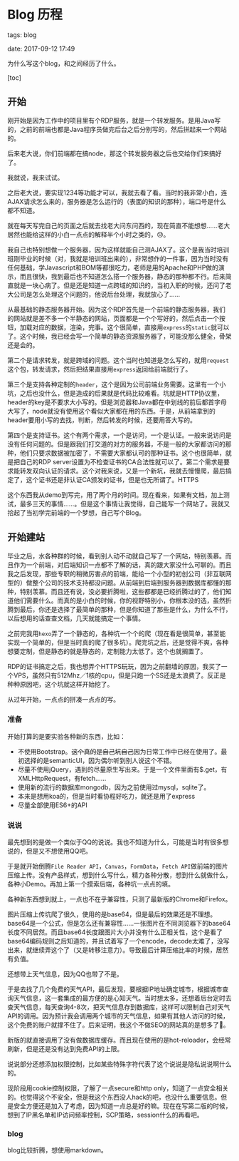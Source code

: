 # Blog 历程

tags: blog

date: 2017-09-12 17:49

<abstract>
为什么写这个blog，和之间经历了什么。
<abstract>

[toc]

## 开始

刚开始是因为工作中的项目里有个RDP服务，就是一个转发服务。是用Java写的，之前的前端也都是Java程序员做完后台之后分别写的，然后拼起来一个网站的。

后来老大说，你们前端都在搞node，那这个转发服务器之后也交给你们来搞好了。

我就说，我来试试。

之后老大说，要实现1234等功能才可以，我就去看了看。当时的我非常小白，连AJAX请求怎么来的，服务器是怎么运行的（表面的知识的那种），端口号是什么都不知道。

就在每天写完自己的页面之后就去找老大问东问西的，现在简直不能想想……老大居然也能给这样的小白一点点的解释半个小时之类的，😓。

我自己也特别想做一个服务器，因为这样就能自己测AJAX了。这个是我当时培训班刚毕业的时候（对，我就是培训班出来的），非常想作的一件事，因为当时没有任何基础，学Javascript和BOM等都很吃力，老师是用的Apache和PHP做的演示，而且很快，我到最后也不知道怎么搭一个服务器，静态的那种都不行。后来简直就是一块心病了。但是还是知道一点跨域的知识的，当初入职的时候，还问了老大公司是怎么处理这个问题的，他说后台处理，我就放心了……

从最基础的静态服务器开始。因为这个RDP首先是一个前端的静态服务器，我们的网站就是差不多一个半静态的网站，页面都是一个个写好的，然后点击一个按钮，加载对应的数据，渲染，完事。这个很简单，直接用`express`的`static`就可以了。这个时候，我已经会写一个简单的静态资源服务器了，可能没那么健全，骨架还是会的。

第二个是请求转发，就是跨域的问题。这个当时也知道是怎么写的，就用`request`这个包，转发请求，然后把结果直接用`express`返回给前端就行了。

第三个是支持各种定制的`header`，这个是因为公司前端业务需要。这里有一个小坑，之后也没什么，但是造成的后果就是代码比较难看。坑就是HTTP协议里，header的key是不要求大小写的。但是浏览器和Java都在中划线的前后都首字母大写了，node就没有使用这个看似大家都在用的东西。于是，从前端拿到的header要用小写的去找，判断，然后转发的时候，还要用答大写的。

第四个是支持证书。这个有两个需求，一个是访问，一个是认证。一般来说访问是没有任何问题的。但是跟我们打交道的对方的服务器，不是一般的大家都访问的那种，他们只要求数据被加密了，不需要大家都认可的那种证书。这个也很简单，就是把自己的RDP server设置为不检查证书的CA合法性就可以了。第二个需求是要求能转发双向认证的请求。这个对我来说，又是一个新坑，我就去慢慢爬，最后搞定了，这个证书还是非认证CA颁发的证书，但是也无所谓了。HTTPS

这个东西我从demo到写完，用了两个月的时间。现在看来，如果有文档，加上测试，最多三天的事情……。但是这个事情让我觉得，自己能写一个网站了。我就又拾起了当初学完前端的一个梦想，自己写个Blog。

## 开始建站

毕业之后，水各种群的时候，看到别人动不动就自己写了一个网站，特别羡慕。而且作为一个前端，对后端知识一点都不了解的话，真的跟大家没什么可聊的。而且我之后发现，那些专职的稍微厉害点的前端，能给一个小型的初创公司（非互联网型的）做整个公司的技术支持都没问题。从前端到后端到服务器到数据库都懂的那种，特别羡慕。而且还有说，没必要折腾啦，这些都都是已经折腾过的了，他们知道他们需要什么。而真的是小白的时候，你的视野特别小，你根本没的选，虽然折腾到最后，你还是选择了最简单的那种，但是你知道了那些是什么，为什么不行，以后想用的话查查文档，几天就能搞定一个事情。

之前完我用`hexo`弄了一个静态的，各种坑一个个的爬（现在看是很简单，甚至能实现一个简单的，但是当时真的爬了很多坑）。爬完坑之后，还是觉得不爽，各种想要定制，但是静态的就是静态的，定制能力太低了。这个也就搁置了。

RDP的证书搞定之后，我也想弄个HTTPS玩玩，因为之前翻墙的原因，我买了一个VPS，虽然只有512Mhz／1核的cpu，但是只跑一个SS还是太浪费了。反正是种种原因吧，这个坑就这样开始挖了。

从过年开始，一点点的拼凑一点点的写。

### 准备

开始打算的是要实验各种新的东西，比如：
- 不使用Bootstrap。~~这个真的是自己坑自己~~因为日常工作中已经在使用了。最初选择的是semanticUI，因为偶尔听到别人说这个不错。
- 尽量不使用jQuery，遇到的尽量原生写出来。于是一个文件里面有$.get，有XMLHttpRequest，有fetch……
- 使用新的流行的数据库mongodb，因为之前使用过mysql，sqlite了。
- 本来是想用koa的，但是当时看协程好吃力，就还是用了express
- 尽量全部使用ES6+的API

### 说说

最先想到的是做一个类似于QQ的说说。我也不知道为什么，可能是当时有很多想说的，但是又不想使用QQ吧。

于是就开始倒腾`File Reader API`，`Canvas`，`FormData`，`Fetch API`做前端的图片压缩上传。没有产品样式，想到什么写什么，精力各种分散，想到什么就做什么，各种小Demo。再加上第一个摸索后端，各种坑一点点的填。

各种新东西想到就上，一点也不在乎兼容性，只测了最新版的Chrome和Firefox。

图片压缩上传坑爬了很久，使用的是base64，但是最后的效果还是不理想。base64是一个公式，但是怎么还有兼容性……一张图片在不同浏览器下的base64长度不同居然。而且base64长度跟图片大小并没有什么正相关性，这个是看了base64编码规则之后知道的，并且试着写了一个encode，decode太难了，没写出来，就继续弄这个了（又是转移注意力）。导致最后计算压缩比率的时候，居然有负值。

还想带上天气信息，因为QQ也带了不是。

于是去找了几个免费的天气API，最后发现，要根据IP地址确定城市，根据城市查询天气信息，这一套集成的最方便的是心知天气。当时想太多，还想着后台定时去查天气信息，每天查询4-8次，把天气信息存到数据库，这样可以限制自己对天气API的调用。因为预计我会调用两个城市的天气信息，如果有其他人访问的时候，这个免费的账户就撑不住了。后来证明，我这个不做SEO的网站真的是想多了🤣。

新版的就直接调用了没有做数据库缓存。而且现在使用的是hot-reloader，会经常刷新，但是还是没有达到免费API的上限。

说说部分还想添加权限控制，比如某些特殊字符代表了这个说说是隐私说说啊什么的。

现阶段用cookie控制权限，了解了一点secure和http only，知道了一点安全相关的。也觉得这个不安全，但是我这个东西没人hack的吧，也没什么重要信息。但是安全方便还是加入了考虑，因为知道一点总是好的嘛。现在在写第二版的时候，想到了IP黑名单和IP访问频率控制，SCP策略，session什么的再看吧。

### blog

blog比较折腾，想使用markdown。
